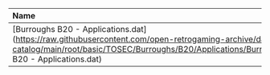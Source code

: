 |Name|Size|
|:---|---:|
|[Burroughs B20 - Applications.dat](https://raw.githubusercontent.com/open-retrogaming-archive/dat-catalog/main/root/basic/TOSEC/Burroughs/B20/Applications/Burroughs B20 - Applications.dat)|1416|
